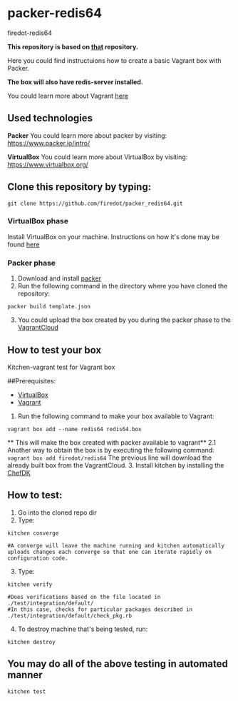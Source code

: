 # packer-redis64

firedot-redis64

**This repository is based on [that](https://github.com/nabels-coolblue/packer-xenial64) repository.**

Here you could find instructuions how to create a basic Vagrant box with Packer. 

**The box will also have redis-server installed.**

You could learn more about Vagrant [here](https://www.vagrantup.com/intro/index.html)

## Used technologies

**Packer** 
You could learn more about packer by visiting: https://www.packer.io/intro/

**VirtualBox** 
You could learn more about VirtualBox by visiting: https://www.virtualbox.org/

## Clone this repository by typing: 
````
git clone https://github.com/firedot/packer_redis64.git
```` 
### VirtualBox phase
Install VirtualBox on your machine. 
Instructions on how it's done may be found [here](https://www.virtualbox.org/manual/ch02.html)

### Packer phase
1. Download and install [packer](https://www.packer.io/downloads.html) 
2. Run the following command in the directory where you have cloned the repository:

````
packer build template.json
````
3. You could upload the box created by you during the packer phase to the [VagrantCloud](https://app.vagrantup.com/boxes/search) 

## How to test your box
Kitchen-vagrant test for Vagrant box

##Prerequisites: 
* [VirtualBox](https://www.virtualbox.org/manual/ch02.html)
* [Vagrant](https://www.vagrantup.com/downloads.html)

1. Run the following command to make your box available to Vagrant: 

````
vagrant box add --name redis64 redis64.box
````
** This will make the box created with packer available to vagrant**
    2.1 Another way to obtain the box is by executing the following command: 
    ````
    vagrant box add firedot/redis64
    ````
      The previous line will download the already built box from the VagrantCloud.
3. Install kitchen by installing the [ChefDK](https://downloads.chef.io/chefdk)
  
## How to test: 
1. Go into the cloned repo dir
2. Type: 
  ````
  kitchen converge
  
  #A converge will leave the machine running and kitchen automatically uploads changes each converge so that one can iterate rapidly on configuration code.
  ````
3. Type: 
  ````
  kitchen verify
  
  #Does verifications based on the file located in ./test/integration/default/ 
  #In this case, checks for particular packages described in ./test/integration/default/check_pkg.rb
  ````
4. To destroy machine that's being tested, run: 
  ````
  kitchen destroy
  ````
  
## You may do all of the above testing in automated manner

  ````
  kitchen test
